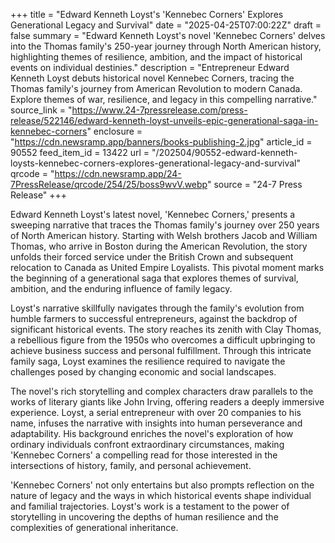 +++
title = "Edward Kenneth Loyst's 'Kennebec Corners' Explores Generational Legacy and Survival"
date = "2025-04-25T07:00:22Z"
draft = false
summary = "Edward Kenneth Loyst's novel 'Kennebec Corners' delves into the Thomas family's 250-year journey through North American history, highlighting themes of resilience, ambition, and the impact of historical events on individual destinies."
description = "Entrepreneur Edward Kenneth Loyst debuts historical novel Kennebec Corners, tracing the Thomas family's journey from American Revolution to modern Canada. Explore themes of war, resilience, and legacy in this compelling narrative."
source_link = "https://www.24-7pressrelease.com/press-release/522146/edward-kenneth-loyst-unveils-epic-generational-saga-in-kennebec-corners"
enclosure = "https://cdn.newsramp.app/banners/books-publishing-2.jpg"
article_id = 90552
feed_item_id = 13422
url = "/202504/90552-edward-kenneth-loysts-kennebec-corners-explores-generational-legacy-and-survival"
qrcode = "https://cdn.newsramp.app/24-7PressRelease/qrcode/254/25/boss9wvV.webp"
source = "24-7 Press Release"
+++

<p>Edward Kenneth Loyst's latest novel, 'Kennebec Corners,' presents a sweeping narrative that traces the Thomas family's journey over 250 years of North American history. Starting with Welsh brothers Jacob and William Thomas, who arrive in Boston during the American Revolution, the story unfolds their forced service under the British Crown and subsequent relocation to Canada as United Empire Loyalists. This pivotal moment marks the beginning of a generational saga that explores themes of survival, ambition, and the enduring influence of family legacy.</p><p>Loyst's narrative skillfully navigates through the family's evolution from humble farmers to successful entrepreneurs, against the backdrop of significant historical events. The story reaches its zenith with Clay Thomas, a rebellious figure from the 1950s who overcomes a difficult upbringing to achieve business success and personal fulfillment. Through this intricate family saga, Loyst examines the resilience required to navigate the challenges posed by changing economic and social landscapes.</p><p>The novel's rich storytelling and complex characters draw parallels to the works of literary giants like John Irving, offering readers a deeply immersive experience. Loyst, a serial entrepreneur with over 20 companies to his name, infuses the narrative with insights into human perseverance and adaptability. His background enriches the novel's exploration of how ordinary individuals confront extraordinary circumstances, making 'Kennebec Corners' a compelling read for those interested in the intersections of history, family, and personal achievement.</p><p>'Kennebec Corners' not only entertains but also prompts reflection on the nature of legacy and the ways in which historical events shape individual and familial trajectories. Loyst's work is a testament to the power of storytelling in uncovering the depths of human resilience and the complexities of generational inheritance.</p>